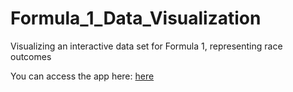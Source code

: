 # Formula_1_Data_Visualization
Visualizing an interactive data set for Formula 1, representing race outcomes

You can access the app here: [here](https://f1-data-visualisation.herokuapp.com)